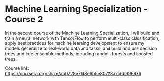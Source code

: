 # Machine Learning Specialization - Course 2

In the second course of the Machine Learning Specialization, I will build and train a neural network with TensorFlow to perform multi-class classification, apply best practices for machine learning development to ensure my models generalize to real-world data and tasks, and build and use decision trees and tree ensemble methods, including random forests and boosted trees.

Course link: https://coursera.org/share/ab0728e7f48e6b5e80723a7c6b996936
